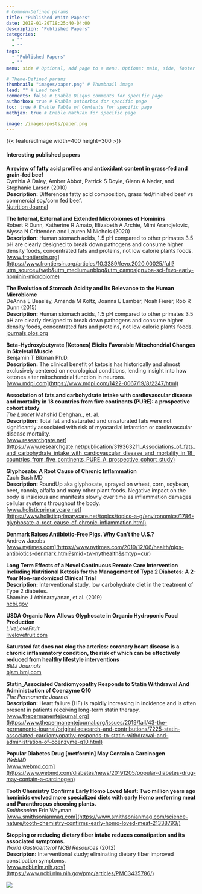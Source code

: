 ```yaml
---
# Common-Defined params
title: "Published White Papers"
date: 2019-01-20T18:25:40-04:00
description: "Published Papers"
categories:
  - ""
  - ""
tags:
  - "Published Papers"
  - ""
menu: side # Optional, add page to a menu. Options: main, side, footer

# Theme-Defined params
thumbnail: "images/paper.png" # Thumbnail image
lead: "" # Lead text
comments: false # Enable Disqus comments for specific page
authorbox: true # Enable authorbox for specific page
toc: true # Enable Table of Contents for specific page
mathjax: true # Enable MathJax for specific page

image: /images/posts/paper.png
---
```

{{< featuredImage width=400 height=300 >}}

#### Interesting published papers

__A review of fatty acid profiles and antioxidant content in grass-fed and grain-fed beef__\
Cynthia A Daley, Amber Abbot, Patrick S Doyle, Glenn A Nader, and Stephanie Larson (2010)\
**Description:** Differences fatty acid composition, grass fed/finished beef vs commercial soy/corn fed beef.\
[Nutrition Journal](https://craigccfl.com/media/Fatty_acid_profiles_grass-fed_grain-fed_beef.pdf)

__The Internal, External and Extended Microbiomes of Hominins__\
Robert R Dunn, Katherine R Amato, Elizabeth A Archie, Mimi Arandjelovic, Alyssa N Crittenden and Lauren M Nichols (2020)\
**Description:** Human stomach acids, 1.5 pH compared to other primates 3.5 pH are clearly designed to break down pathogens and consume higher density foods, concentrated fats and proteins, not low calorie plants foods.\
[www.frontiersin.org](https://www.frontiersin.org/articles/10.3389/fevo.2020.00025/full?utm_source=fweb&utm_medium=nblog&utm_campaign=ba-sci-fevo-early-hominin-microbiome)

__The Evolution of Stomach Acidity and Its Relevance to the Human Microbiome__\
DeAnna E Beasley, Amanda M Koltz, Joanna E Lamber, Noah Fierer, Rob R Dunn (2015)\
**Description:** Human stomach acids, 1.5 pH compared to other primates 3.5 pH are clearly designed to break down pathogens and consume higher density foods, concentrated fats and proteins, not low calorie plants foods.\
[journals.plos.org](https://journals.plos.org/plosone/article?id=10.1371/journal.pone.0134116)

__Beta-Hydroxybutyrate [Ketones] Elicits Favorable Mitochondrial Changes in Skeletal Muscle__\
Benjamin T Bikman Ph.D.\
**Description:** The clinical benefit of ketosis has historically and almost exclusively centered on neurological conditions, lending insight into how ketones alter mitochondrial function in neurons.\
[www.mdpi.com](https://www.mdpi.com/1422-0067/19/8/2247/html)

__Association of fats and carbohydrate intake with cardiovascular disease and mortality in 18 countries from five continents (PURE): a prospective cohort study__\
*The Lancet* Mahshid Dehghan., et. al.\
**Description:** Total fat and saturated and unsaturated fats were not significantly associated with risk of myocardial infarction or cardiovascular disease mortality.\
[www.researchgate.net](https://www.researchgate.net/publication/319363211_Associations_of_fats_and_carbohydrate_intake_with_cardiovascular_disease_and_mortality_in_18_countries_from_five_continents_PURE_A_prospective_cohort_study)

__Glyphosate: A Root Cause of Chronic Inflammation__\
Zach Bush MD\
**Description:** RoundUp aka glyphosate, sprayed on wheat, corn, soybean, beet, canola, alfalfa and many other plant foods. Negative impact on the body is insidious and manifests slowly over time as inflammation damages cellular systems throughout the body.\
[www.holisticprimarycare.net](https://www.holisticprimarycare.net/topics/topics-a-g/environomics/1786-glyphosate-a-root-cause-of-chronic-inflammation.html)

__Denmark Raises Antibiotic-Free Pigs. Why Can’t the U.S.?__\
Andrew Jacobs\
[www.nytimes.com](https://www.nytimes.com/2019/12/06/health/pigs-antibiotics-denmark.html?smid=tw-nythealth&smtyp=cur)

__Long Term Effects of a Novel Continuous Remote Care Intervention Including Nutritional Ketosis for the Management of Type 2 Diabetes: A 2-Year Non-randomized Clinical Trial__\
**Description:** Interventional study, low carbohydrate diet in the treatment of Type 2 diabetes.\
Shamine J Athinarayanan, et.al. (2019)\
[ncbi.gov](https://www.ncbi.nlm.nih.gov/pmc/articles/PMC6561315/)

__USDA Organic Now Allows Glyphosate in Organic Hydroponic Food Production__\
*LiveLoveFruit*\
[livelovefruit.com](https://livelovefruit.com/glyphosate-in-organic-hydroponic-food/)

__Saturated fat does not clog the arteries: coronary heart disease is a chronic inflammatory condition, the risk of which can be effectively reduced from healthy lifestyle interventions__\
*BMJ Journals*\
[bjsm.bmj.com](https://bjsm.bmj.com/content/51/15/1111)

__Statin_Associated Cardiomyopathy Responds to Statin Withdrawal And Administration of Coenzyme Q10__\
*The Permanente Journal*\
**Description:** Heart failure (HF) is rapidly increasing in incidence and is often present in patients receiving long-term statin therapy.\
[www.thepermanentejournal.org](https://www.thepermanentejournal.org/issues/2019/fall/43-the-permanente-journal/original-research-and-contributions/7225-statin-associated-cardiomyopathy-responds-to-statin-withdrawal-and-administration-of-coenzyme-q10.html)

__Popular Diabetes Drug [metformin] May Contain a Carcinogen__\
*WebMD*\
[www.webmd.com](https://www.webmd.com/diabetes/news/20191205/popular-diabetes-drug-may-contain-a-carcinogen)

__Tooth Chemistry Confirms Early Homo Loved Meat: Two million years ago hominids evolved more specialized diets with early Homo preferring meat and Paranthropus choosing plants.__\
*Smithsonian* Erin Wayman\
[www.smithsonianmag.com](https://www.smithsonianmag.com/science-nature/tooth-chemistry-confirms-early-homo-loved-meat-21338793/)

__Stopping or reducing dietary fiber intake reduces constipation and its associated symptoms.__\
*World Gastroenterol NCBI Resources* (2012)\
**Descripton:** Interventional study; eliminating dietary fiber improved constipation symptoms.\
[www.ncbi.nlm.nih.gov](https://www.ncbi.nlm.nih.gov/pmc/articles/PMC3435786/)


![](/images/logo_transparent-300x300.png)
